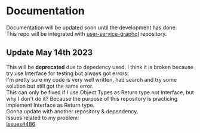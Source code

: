 # Documentation
Documentation will be updated soon until the development has done.\
This repo will be integrated with [user-service-graphql](https://github.com/vincen320/user-service-graphql) repository.

## Update May 14th 2023
This will be **deprecated** due to depedency used. I think it is broken because try use Interface for testing but always got errors.\
I'm pretty sure my code is very well written, had search and try some solution but still got the same error.\
This can only be fixed if I use Object Types as Return type not Interface, but why I don't do it? Because the purpose of this repository is practicing implement Interface as Return type.\
Gonna update with another repository & dependency.\
Issues related to my problem:\
[Issues#486](https://github.com/graphql-go/graphql/issues/486)
